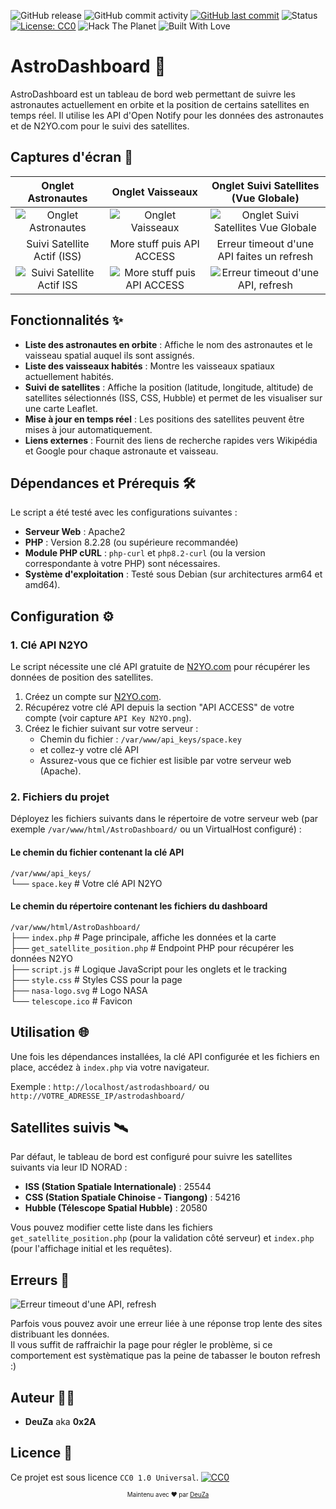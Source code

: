 ![GitHub release](https://img.shields.io/github/v/release/DeuZa/astrodashboard?label=release&style=plastic)
![GitHub commit activity](https://img.shields.io/github/commit-activity/t/deuza/astrodashboard)
[![GitHub last commit](https://img.shields.io/github/last-commit/DeuZa/astrodashboard?style=plastic)](https://github.com/DeuZa/WMT/commits/main)
![Status](https://img.shields.io/badge/stability-solid-green?style=plastic)
[![License: CC0](https://img.shields.io/badge/license-CC0_1.0-lightgrey.svg?style=plastic)](https://creativecommons.org/publicdomain/zero/1.0/)
![Hack The Planet](https://img.shields.io/badge/hack-the--planet-black?style=flat-square\&logo=gnu\&logoColor=white)
![Built With Love](https://img.shields.io/badge/built%20with-%E2%9D%A4%20by%20DeuZa-red?style=plastic)  

# AstroDashboard 🚀

AstroDashboard est un tableau de bord web permettant de suivre les astronautes actuellement en orbite et la position de certains satellites en temps réel. Il utilise les API d'Open Notify pour les données des astronautes et de N2YO.com pour le suivi des satellites.

## Captures d'écran 📸

| Onglet Astronautes                                  | Onglet Vaisseaux                                   | Onglet Suivi Satellites (Vue Globale)               |
| :-------------------------------------------------: | :-------------------------------------------------: | :-------------------------------------------------: |
| ![Onglet Astronautes](https://github.com/deuza/astrodashboard/releases/download/v0.0.1/01.png)                        | ![Onglet Vaisseaux](https://github.com/deuza/astrodashboard/releases/download/v0.0.1/02.png)                         | ![Onglet Suivi Satellites Vue Globale](https://github.com/deuza/astrodashboard/releases/download/v0.0.1/03.png)        |
| Suivi Satellite Actif (ISS) | More stuff puis API ACCESS | Erreur timeout d'une API faites un refresh |
| ![Suivi Satellite Actif ISS](https://github.com/deuza/astrodashboard/releases/download/v0.0.1/04.png)  |  ![More stuff puis API ACCESS](https://github.com/deuza/astrodashboard/releases/download/v0.0.1/API.Key.N2YO.png) | ![Erreur timeout d'une API, refresh](https://github.com/deuza/astrodashboard/releases/download/v0.0.1/05.png) |

## Fonctionnalités ✨

* **Liste des astronautes en orbite** : Affiche le nom des astronautes et le vaisseau spatial auquel ils sont assignés.
* **Liste des vaisseaux habités** : Montre les vaisseaux spatiaux actuellement habités.
* **Suivi de satellites** : Affiche la position (latitude, longitude, altitude) de satellites sélectionnés (ISS, CSS, Hubble) et permet de les visualiser sur une carte Leaflet.
* **Mise à jour en temps réel** : Les positions des satellites peuvent être mises à jour automatiquement.
* **Liens externes** : Fournit des liens de recherche rapides vers Wikipédia et Google pour chaque astronaute et vaisseau.

## Dépendances et Prérequis 🛠️

Le script a été testé avec les configurations suivantes :

* **Serveur Web** : Apache2
* **PHP** : Version 8.2.28 (ou supérieure recommandée)
* **Module PHP cURL** : `php-curl` et `php8.2-curl` (ou la version correspondante à votre PHP) sont nécessaires.    
* **Système d'exploitation** : Testé sous Debian (sur architectures arm64 et amd64).

## Configuration ⚙️

### 1. Clé API N2YO

Le script nécessite une clé API gratuite de [N2YO.com](https://www.n2yo.com/) pour récupérer les données de position des satellites.

1.  Créez un compte sur [N2YO.com](https://www.n2yo.com/).
2.  Récupérez votre clé API depuis la section "API ACCESS" de votre compte (voir capture `API Key N2YO.png`).
3.  Créez le fichier suivant sur votre serveur :
    * Chemin du fichier : `/var/www/api_keys/space.key`
    * et collez-y votre clé API
    * Assurez-vous que ce fichier est lisible par votre serveur web (Apache).

### 2. Fichiers du projet

Déployez les fichiers suivants dans le répertoire de votre serveur web (par exemple `/var/www/html/AstroDashboard/` ou un VirtualHost configuré) :

#### Le chemin du fichier contenant la clé API

`/var/www/api_keys/`    
└── `space.key`                    # Votre clé API N2YO    

#### Le chemin du répertoire contenant les fichiers du dashboard

`/var/www/html/AstroDashboard/`    
├── `index.php`                    # Page principale, affiche les données et la carte    
├── `get_satellite_position.php`   # Endpoint PHP pour récupérer les données N2YO    
├── `script.js`                    # Logique JavaScript pour les onglets et le tracking    
├── `style.css`                    # Styles CSS pour la page    
├── `nasa-logo.svg`                # Logo NASA    
└── `telescope.ico`                # Favicon         


## Utilisation 🌐

Une fois les dépendances installées, la clé API configurée et les fichiers en place, accédez à `index.php` via votre navigateur.

Exemple : `http://localhost/astrodashboard/` ou `http://VOTRE_ADRESSE_IP/astrodashboard/`

## Satellites suivis 🛰️

Par défaut, le tableau de bord est configuré pour suivre les satellites suivants via leur ID NORAD :

* **ISS (Station Spatiale Internationale)** : 25544
* **CSS (Station Spatiale Chinoise - Tiangong)** : 54216
* **Hubble (Télescope Spatial Hubble)** : 20580

Vous pouvez modifier cette liste dans les fichiers `get_satellite_position.php` (pour la validation côté serveur) et `index.php` (pour l'affichage initial et les requêtes).

## Erreurs 🥷

![Erreur timeout d'une API, refresh](https://github.com/deuza/astrodashboard/releases/download/v0.0.1/05.png)

Parfois vous pouvez avoir une erreur liée à une réponse trop lente des sites distribuant les données.   
Il vous suffit de raffraichir la page pour régler le problème, si ce comportement est systèmatique pas la peine de tabasser le bouton refresh :)

## Auteur 🧑‍💻

* **DeuZa** aka **0x2A**

## Licence 📜

Ce projet est sous licence `CC0 1.0 Universal`.
[![CC0](https://mirrors.creativecommons.org/presskit/buttons/88x31/svg/cc-zero.svg)](https://creativecommons.org/publicdomain/zero/1.0/)

<p align="center">
  <sub><sup>Maintenu avec ❤️  par <a href="https://github.com/deuza">DeuZa</a></sup></sub>
</p>
